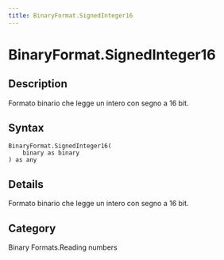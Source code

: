 ```yaml
---
title: BinaryFormat.SignedInteger16
---
```


# BinaryFormat.SignedInteger16


## Description

Formato binario che legge un intero con segno a 16 bit.


## Syntax

```powerquery
BinaryFormat.SignedInteger16(
    binary as binary
) as any
```


## Details

Formato binario che legge un intero con segno a 16 bit.



## Category
Binary Formats.Reading numbers
